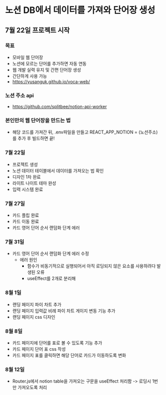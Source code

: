 # 노션 DB에서 데이터를 가져와 단어장 생성
## 7월 22일 프로젝트 시작

### 목표
- 모바일 웹 단어장
- 노션에 모르는 단어를 추가하면 자동 연동
- 웹 개발 실력 유지 및 간편 단어장 생성
- 간단하게 사용 가능
- https://yusanguk.github.io/voca-web/

### 노션 주소 api
- https://github.com/splitbee/notion-api-worker

### 본인만의 웹 단어장을 만드는 법
- 해당 코드를 가져간 뒤, .env파일을 만들고 REACT_APP_NOTION = (노션주소) 를 추가 후 빌드하면 끝!

### 7월 22일
- 프로젝트 생성
- 노션 데이터 테이블에서 데이터를 가져오는 법 확인
- 디자인 1차 완료
- 라이트 나이트 테마 완성
- 입력 시스템 완료

### 7월 27일
- 카드 플립 완료
- 카드 이동 완료
- 카드 영어 단어 순서 랜덤화 단계 에러

### 7월 31일
- 카드 영어 단어 순서 랜덤화 단계 에러 수정
  - 에러 원인
    - 함수가 비동기적으로 실행되어서 아직 로딩되지 않은 요소를 사용하려다 발생된 오류
    - useEffect를 2개로 분리해 

### 8월 1일
- 랜딩 페이지 파이 차트 추가
- 랜딩 페이지 입력값 비례 파이 차트 게이지 변동 기능 추가
- 랜딩 페이지 css 디자인

### 8월 8일
- 카드 페이지에 단어를 표로 볼 수 있도록 기능 추가
- 카드 페이지 단어 표 css 작성
- 카드 페이지 표를 클릭하면 해당 단어로 카드가 이동하도록 변화

### 8월 12일
- Router.js에서 notion table을 가져오는 구문을 useEffect 처리함 -> 로딩시 1번만 가져오도록 처리
